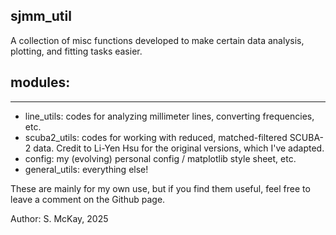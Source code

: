 ## sjmm_util

A collection of misc functions developed to make certain data analysis, plotting, and fitting tasks easier.

## modules:
--------
- line_utils: codes for analyzing millimeter lines, converting frequencies, etc.
- scuba2_utils: codes for working with reduced, matched-filtered SCUBA-2 data. Credit to Li-Yen Hsu for the original versions, which I've adapted.
- config: my (evolving) personal config / matplotlib style sheet, etc.
- general_utils: everything else!

These are mainly for my own use, but if you find them useful, feel free to leave a comment on the Github page.

Author: S. McKay, 2025
